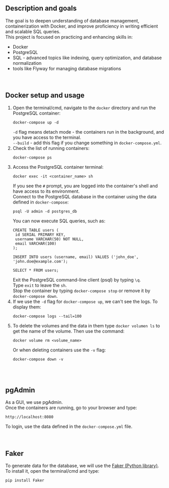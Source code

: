 ## Description and goals
The goal is to deepen understanding of database management, containerization with Docker, and improve proficiency in writing efficient and scalable SQL queries.\
This project is focused on practicing and enhancing skills in:
* Docker
* PostgreSQL
* SQL - advanced topics like indexing, query optimization, and database normalization
* tools like Flyway for managing database migrations
</br></br></br>

## Docker setup and usage
1. Open the terminal/cmd, navigate to the `docker` directory and run the PostgreSQL container:
   ```
   docker-compose up -d
   ```
   `-d` flag means detach mode - the containers run in the background, and you have access to the terminal.\
   `--build` - add this flag if you change something in `docker-compose.yml`.
2. Check the list of running containers:
   ```
   docker-compose ps
   ```
3. Access the PostgreSQL container terminal:
   ```
   docker exec -it <container_name> sh
   ```
   If you see the `#` prompt, you are logged into the container's shell and have access to its environment.\
   Connect to the PostgreSQL database in the container using the data defined in `docker-compose`:
   ```
   psql -U admin -d postgres_db
   ```
   You can now execute SQL queries, such as:
   ```
   CREATE TABLE users (
    id SERIAL PRIMARY KEY,
    username VARCHAR(50) NOT NULL,
    email VARCHAR(100)
   );

   INSERT INTO users (username, email) VALUES ('john_doe', 'john.doe@example.com');

   SELECT * FROM users;
   ```
   Exit the PostgreSQL command-line client (psql) by typing `\q`.\
   Type `exit` to leave the `sh`.\
   Stop the container by typing `docker-compose stop` or remove it by `docker-compose down`.
5. If we use the `-d` flag for `docker-compose up`, we can't see the logs. To display them:
   ```
   docker-compose logs --tail=100
   ```   
7. To delete the volumes and the data in them type `docker volumen ls` to get the name of the volume. Then use the command:
   ```
   docker volume rm <volume_name>
   ```
   Or when deleting containers use the `-v` flag:
   ```
   docker-compose down -v
   ```
</br></br>

## pgAdmin
As a GUI, we use pgAdmin.\
Once the containers are running, go to your browser and type:
```
http://localhost:8080
```
To login, use the data defined in the `docker-compose.yml` file.
</br></br></br>

## Faker
To generate data for the database, we will use the [Faker (Python library)](https://pypi.org/project/Faker/).\
To install it, open the terminal/cmd and type:
```
pip install Faker
```
